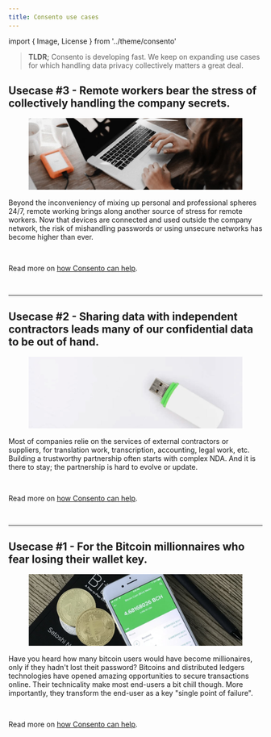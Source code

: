 ```yaml
---
title: Consento use cases
---
```

import { Image, License } from '../theme/consento'

> **TLDR;** Consento is developing fast. We keep on expanding use cases for which handling data privacy collectively matters a great deal.


## Usecase #3 - Remote workers bear the stress of collectively handling the company secrets.

<figure className="kg-card kg-image-card kg-card-hascaption">
  <img src="/img/external/unsplash/andrewtneel_ute2XAFQU2I_cut.jpg" style={{ float: 'left', width: '100%' }} alt="Remote working and accessing confidential company data increase the risks of data leak. (photo credit @andrewtneel)" />
</figure>

Beyond the inconveniency of mixing up personal and professional spheres 24/7, remote working brings along another source of stress for remote workers. Now that devices are connected and used outside the company network, the risk of mishandling passwords or using unsecure networks has become higher than ever. 

<br/>

Read more on [how Consento can help](/blog/consento-brings-data-security-to-remote-workplace-management).

<br/>

---

## Usecase #2 - Sharing data with independent contractors leads many of our confidential data to be out of hand.


<figure className="kg-card kg-image-card kg-card-hascaption">
  <img src="/img/external/unsplash/markuswinkler_gLdJnQFcIXE_cut.jpg" style={{ float: 'left', width: '100%' }} alt="Sharing confidential files with suppliers means losing control and making others responsible for your data." />
</figure>

Most of companies relie on the services of external contractors or suppliers, for translation work, transcription, accounting, legal work, etc. Building a trustworthy partnership often starts with complex NDA. And it is there to stay; the partnership is hard to evolve or update. 

<br/>

Read more on [how Consento can help](/blog/consento-makes-file-transfer-safe).

<br/>


---


## Usecase #1 - For the Bitcoin millionnaires who fear losing their wallet key.

<figure className="kg-card kg-image-card kg-card-hascaption">
  <img src="/img/external/unsplash/davidshares_4_41-79dHvE_cut.jpg" style={{ float: 'left', width: '100%' }} alt="Crypto technologies make end-users the single point of failure." />
</figure>

Have you heard how many bitcoin users would have become millionaires, only if they hadn't lost theit password? 
Bitcoins and distributed ledgers technologies have opened amazing opportunities to secure transactions online. Their technicality make most end-users a bit chill though. More importantly, they transform the end-user as a key "single point of failure". 

<br/>

Read more on [how Consento can help](/blog/consento-secure-your-crypto-wallet).


<License license="CC-BY-NC-SA" author="marc" year="2021" />
